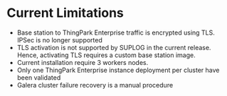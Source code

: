 # Current Limitations

- Base station to ThingPark Enterprise traffic is encrypted using TLS. IPSec is no longer supported
- TLS activation is not supported by SUPLOG in the current release. Hence, activating TLS requires a custom base station image.
- Current installation require 3 workers nodes.
- Only one ThingPark Enterprise instance deployment per cluster have been validated
- Galera cluster failure recovery is a manual procedure
